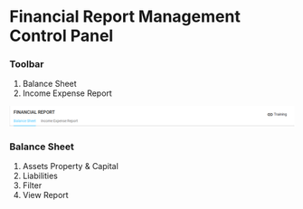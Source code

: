 # Financial Report Management Control Panel

### Toolbar

1. Balance Sheet 
2. Income Expense Report

![](../../../.gitbook/assets/image%20%2858%29.png)

### Balance Sheet

1. Assets Property & Capital
2. Liabilities
3. Filter
4. View Report

### 

